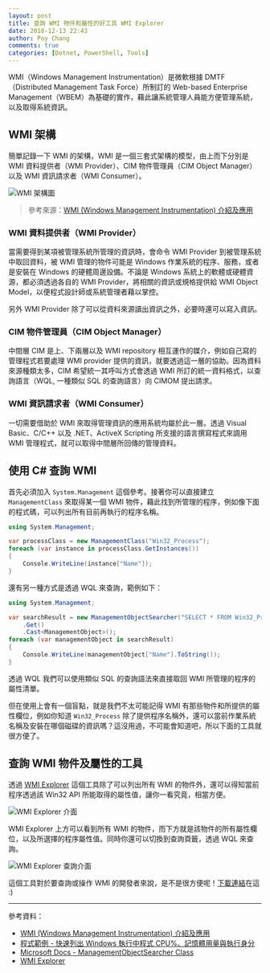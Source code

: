 ```yaml
---
layout: post
title: 查詢 WMI 物件和屬性的好工具 WMI Explorer
date: 2018-12-13 22:43
author: Poy Chang
comments: true
categories: [Dotnet, PowerShell, Tools]
---
```


WMI（Windows Management Instrumentation）是微軟根據 DMTF（Distributed Management Task Force）所制訂的 Web-based Enterprise Management（WBEM）為基礎的實作，藉此讓系統管理人員能方便管理系統，以及取得系統資訊。

## WMI 架構

簡單記錄一下 WMI 的架構，WMI 是一個三套式架構的模型，由上而下分別是 WMI 資料提供者（WMI Provider）、CIM 物件管理員（CIM Object Manager）以及 WMI 資訊請求者（WMI Consumer）。

![WMI 架構圖](https://i.imgur.com/DiNk2vQ.jpg)

>參考來源：[WMI (Windows Management Instrumentation) 介紹及應用](http://www.syscom.com.tw/ePaper_Content_EPArticledetail.aspx?id=76&EPID=159&j=4&HeaderName=%E7%A0%94%E7%99%BC%E6%96%B0%E8%A6%96%E7%95%8C)

### WMI 資料提供者（WMI Provider）

當需要得到某項被管理系統所管理的資訊時，會命令 WMI Provider 到被管理系統中取回資料，被 WMI 管理的物件可能是 Windows 作業系統的程序、服務，或者是安裝在 Windows 的硬體周邊設備。不論是 Windows 系統上的軟體或硬體資源，都必須透過各自的 WMI Provider，將相關的資訊或規格提供給 WMI Object Model，以便程式設計師或系統管理者藉以掌控。

另外 WMI Provider 除了可以從資料來源讀出資訊之外，必要時還可以寫入資訊。

### CIM 物件管理員（CIM Object Manager）

中間層 CIM 是上、下兩層以及 WMI repository 相互運作的媒介，例如自己寫的管理程式若要處理 WMI provider 提供的資訊，就要透過這一層的協助。因為資料來源種類太多，CIM 希望統一其呼叫方式會透過 WMI 所訂的統一資料格式，以查詢語言（WQL, 一種類似 SQL 的查詢語言）向 CIMOM 提出請求。

### WMI 資訊請求者（WMI Consumer）

一切需要借助於 WMI 來取得管理資訊的應用系統均屬於此一層。透過 Visual Basic、C/C++ 以及 .NET、ActiveX Scripting 所支援的語言撰寫程式來調用 WMI 管理程式，就可以取得中間層所回傳的管理資料。

## 使用 C# 查詢 WMI

首先必須加入 `System.Management` 這個參考。接著你可以直接建立 `ManagementClass` 來取得某一個 WMI 物件，藉此找到所管理的程序，例如像下面的程式碼，可以列出所有目前再執行的程序名稱。

```csharp
using System.Management;

var processClass = new ManagementClass("Win32_Process");
foreach (var instance in processClass.GetInstances())
{
    Console.WriteLine(instance["Name"]);
}
```

還有另一種方式是透過 WQL 來查詢，範例如下：

```csharp
using System.Management;

var searchResult = new ManagementObjectSearcher("SELECT * FROM Win32_Process")
    .Get()
    .Cast<ManagementObject>();
foreach (var managementObject in searchResult)
{
    Console.WriteLine(managementObject["Name"].ToString());
}
```

透過 WQL 我們可以使用類似 SQL 的查詢語法來直接取回 WMI 所管理的程序的屬性清單。

但在使用上會有一個盲點，就是我們不太可能記得 WMI 有那些物件和所提供的屬性欄位，例如你知道 `Win32_Process` 除了提供程序名稱外，還可以當前作業系統名稱及安裝在哪個磁碟的資訊嗎？這沒用過，不可能會知道吧，所以下面的工具就很方便了。

## 查詢 WMI 物件及屬性的工具

透過 [WMI Explorer](https://www.ks-soft.net/hostmon.eng/wmi/index.htm) 這個工具除了可以列出所有 WMI 的物件外，還可以得知當前程序透過該 Win32 API 所能取得的屬性值，讓你一看究竟，相當方便。

![WMI Explorer 介面](https://i.imgur.com/HtCogva.png)

WMI Explorer 上方可以看到所有 WMI 的物件，而下方就是該物件的所有屬性欄位，以及所選擇的程序屬性值。同時你還可以切換到查詢頁籤，透過 WQL 來查詢。

![WMI Explorer 查詢介面](https://i.imgur.com/2w09Lwa.png)

這個工具對於要查詢或操作 WMI 的開發者來說，是不是很方便呢！[下載連結](https://www.ks-soft.net/download/wmiexplorer.zip)在這 :)

----------

參考資料：

* [WMI (Windows Management Instrumentation) 介紹及應用](http://www.syscom.com.tw/ePaper_Content_EPArticledetail.aspx?id=76&EPID=159&j=4&HeaderName=%E7%A0%94%E7%99%BC%E6%96%B0%E8%A6%96%E7%95%8C)
* [程式範例 - 快速列出 Windows 執行中程式 CPU%、記憶體用量與執行身分](https://blog.darkthread.net/blog/get-task-manager-list-with-csharp/)
* [Microsoft Docs - ManagementObjectSearcher Class](https://docs.microsoft.com/zh-tw/dotnet/api/system.management.managementobjectsearcher)
* [WMI Explorer](https://www.ks-soft.net/hostmon.eng/wmi/index.htm)
